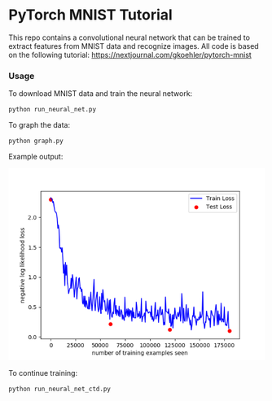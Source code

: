 PyTorch MNIST Tutorial
======================

This repo contains a convolutional neural network that can be trained to 
extract features from MNIST data and recognize images. All code is based
on the following tutorial:
https://nextjournal.com/gkoehler/pytorch-mnist

### Usage

To download MNIST data and train the neural network:

```bash
python run_neural_net.py
```

To graph the data:
```bash
python graph.py
```


Example output:  
  
![example output](./static/performance_graph.png "Example Results")


To continue training:
```bash
python run_neural_net_ctd.py
```
